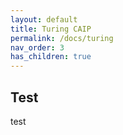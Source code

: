 ```yaml
---
layout: default
title: Turing CAIP
permalink: /docs/turing
nav_order: 3
has_children: true
---
```


## Test
test